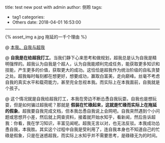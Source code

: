 title: test new post with admin
author: 侧聆
tags:
  - tag1
categories:
  - Others
date: 2018-04-01 16:53:00
---
{% asset_img a.jpg 拖延的一千个理由 %}

@ [本我、自我与超我](https://zh.wikipedia.org/wiki/%E6%9C%AC%E6%88%91%E3%80%81%E8%87%AA%E6%88%91%E4%B8%8E%E8%B6%85%E6%88%91)

@ **自我是在给超我打工**。当我们静下心来思考和做规划，超我总是认为自我是精明强悍的。超我认为自我是个超人，认为自我能顺利完成任务，能获取更多知识和技能，产生更多的价值，获取更大的成功。这恰恰是超我作为统治阶级的自私贪婪之处。超我每时每刻都在想更好，想要成功，赢取白富美，走向巅峰。丝毫不考虑自我的真实水平和载荷能力，甚至完全忽视本我。而实际上在本我面前，自我就是个孩子。

@ 这个情况就是自我给超我打工，本我在旁边不断怂恿自我玩耍。自我也是想玩耍，但是如何骗过超我呢？那就是 **假装在忙碌起来，这就是忙碌而实际上在拖延的假象**。超我要自我完成文档，但本我怂恿自我说上会网吧。自我突然遇到个小问题或思想开小差，然后就上网查资料，接着就开始水知乎，看新闻，然后告诉超我：你看，我在学习知识，丰富见闻呢。超我无言以对，也无法反驳。本我成功怂恿自我，本我胜。其实这个过程中自我是受利用了，连自我本身也不知道自己的忙碌是假象，只是在迷惑超我，而实际上水知乎并不需要思考，是碌碌无为的时间。